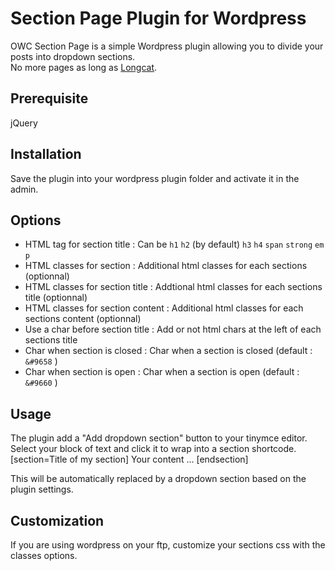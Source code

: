 Section Page Plugin for Wordpress
=================================

OWC Section Page is a simple Wordpress plugin allowing you to divide your posts into dropdown sections.  
No more pages as long as [Longcat](http://longc.at/longcat).

## Prerequisite
jQuery


## Installation
Save the plugin into your wordpress plugin folder and activate it in the admin.

## Options
* HTML tag for section title : Can be `h1` `h2` (by default) `h3` `h4` `span` `strong` `em` `p`
* HTML classes for section : Additional html classes for each sections (optionnal)
* HTML classes for section title : Addtional html classes for each sections title (optionnal)
* HTML classes for section content : Additional html classes for each sections content (optionnal)
* Use a char before section title : Add or not html chars at the left of each sections title
* Char when section is closed : Char when a section is closed (default : `&#9658` )
* Char when section is open : Char when a section is open (default : `&#9660` )

## Usage
The plugin add a "Add dropdown section" button to your tinymce editor.  
Select your block of text and click it to wrap into a section shortcode.
	[section=Title of my section]
	Your content
	...
	[endsection]

This will be automatically replaced by a dropdown section based on the plugin settings.

## Customization
If you are using wordpress on your ftp, customize your sections css with the classes options.